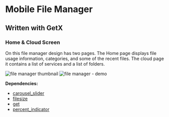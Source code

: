 # Mobile File Manager

## Written with GetX

### Home & Cloud Screen

On this file manager design has two pages. The Home page displays file usage information, categories, and some of the recent files. The cloud page it contains a list of services and a list of folders.

![file manager thumbnail](https://user-images.githubusercontent.com/89120990/133015254-ba4b3485-b923-4131-848f-29f628d86f5b.png)
![file manager - demo](https://user-images.githubusercontent.com/89120990/135745934-3d0ef8c0-3bbb-48b6-b865-2f506ac07e4f.gif)



**Dependencies:**

- [carousel_slider](https://pub.dev/packages/carousel_slider)
- [filesize](https://pub.dev/packages/filesize)
- [get](https://pub.dev/packages/get)
- [percent_indicator](https://pub.dev/packages/percent_indicator)